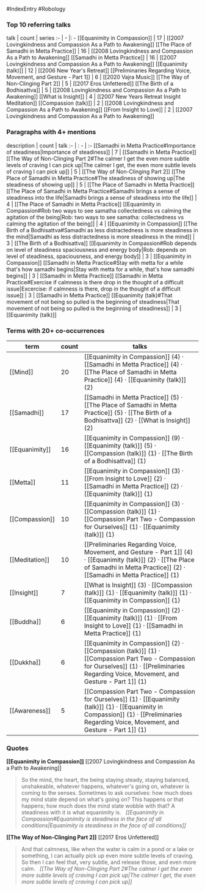 #IndexEntry #Robology

### Top 10 referring talks
talk | count | series
:- | - |: -
[[Equanimity in Compassion]] | 17 | [[2007 Lovingkindness and Compassion As a Path to Awakening]]
[[The Place of Samadhi in Metta Practice]] | 16 | [[2008 Lovingkindness and Compassion As a Path to Awakening]]
[[Samadhi in Metta Practice]] | 16 | [[2007 Lovingkindness and Compassion As a Path to Awakening]]
[[Equanimity (talk)]] | 12 | [[2006 New Year's Retreat]]
[[Preliminaries Regarding Voice, Movement, and Gesture - Part 1]] | 6 | [[2020 Vajra Music]]
[[The Way of Non-Clinging Part 2]] | 5 | [[2017 Eros Unfettered]]
[[The Birth of a Bodhisattva]] | 5 | [[2008 Lovingkindness and Compassion As a Path to Awakening]]
[[What is Insight]] | 4 | [[2007 New Years Retreat Insight Meditation]]
[[Compassion (talk)]] | 2 | [[2008 Lovingkindness and Compassion As a Path to Awakening]]
[[From Insight to Love]] | 2 | [[2007 Lovingkindness and Compassion As a Path to Awakening]]

### Paragraphs with 4+ mentions
description | count | talk
:- | : - | :-
[[Samadhi in Metta Practice#Importance of steadiness\|Importance of steadiness]] | 7 | [[Samadhi in Metta Practice]]
[[The Way of Non-Clinging Part 2#The calmer I get the even more subtle levels of craving I can pick up\|The calmer I get, the even more subtle levels of craving I can pick up]] | 5 | [[The Way of Non-Clinging Part 2]]
[[The Place of Samadhi in Metta Practice#The steadiness of showing up\|The steadiness of showing up]] | 5 | [[The Place of Samadhi in Metta Practice]]
[[The Place of Samadhi in Metta Practice#Samadhi brings a sense of steadiness into the life\|Samadhi brings a sense of steadiness into the life]] | 4 | [[The Place of Samadhi in Metta Practice]]
[[Equanimity in Compassion#Rob two ways to see samatha collectedness vs calming the agitation of the being\|Rob: two ways to see samatha: collectedness vs calming the agitation of the being]] | 4 | [[Equanimity in Compassion]]
[[The Birth of a Bodhisattva#Samadhi as less distractedness is more steadiness in the mind\|Samadhi as less distractedness is more steadiness in the mind]] | 3 | [[The Birth of a Bodhisattva]]
[[Equanimity in Compassion#Rob depends on level of steadiness spaciousness and energy body\|Rob: depends on level of steadiness, spaciousness, and energy body]] | 3 | [[Equanimity in Compassion]]
[[Samadhi in Metta Practice#Stay with metta for a while that's how samadhi begins\|Stay with metta for a while, that's how samadhi begins]] | 3 | [[Samadhi in Metta Practice]]
[[Samadhi in Metta Practice#Exercise if calmness is there drop in the thought of a difficult issue\|Excercise: if calmness is there, drop in the thought of a difficult issue]] | 3 | [[Samadhi in Metta Practice]]
[[Equanimity (talk)#That movement of not being so pulled is the beginning of steadiness\|That movement of not being so pulled is the beginning of steadiness]] | 3 | [[Equanimity (talk)]]

### Terms with 20+ co-occurrences
term | count | talks
-|-|-
[[Mind]] | 20 | <span class="counts">[[Equanimity in Compassion]] (4) · [[Samadhi in Metta Practice]] (4) · [[The Place of Samadhi in Metta Practice]] (4) · [[Equanimity (talk)]] (2)</span> 
[[Samadhi]] | 17 | <span class="counts">[[Samadhi in Metta Practice]] (5) · [[The Place of Samadhi in Metta Practice]] (5) · [[The Birth of a Bodhisattva]] (2) · [[What is Insight]] (2)</span> 
[[Equanimity]] | 16 | <span class="counts">[[Equanimity in Compassion]] (9) · [[Equanimity (talk)]] (5) · [[Compassion (talk)]] (1) · [[The Birth of a Bodhisattva]] (1)</span> 
[[Metta]] | 11 | <span class="counts">[[Equanimity in Compassion]] (3) · [[From Insight to Love]] (2) · [[Samadhi in Metta Practice]] (2) · [[Equanimity (talk)]] (1)</span> 
[[Compassion]] | 10 | <span class="counts">[[Equanimity in Compassion]] (3) · [[Compassion (talk)]] (1) · [[Compassion Part Two - Compassion for Ourselves]] (1) · [[Equanimity (talk)]] (1)</span> 
[[Meditation]] | 10 | <span class="counts">[[Preliminaries Regarding Voice, Movement, and Gesture - Part 1]] (4) · [[Equanimity (talk)]] (2) · [[The Place of Samadhi in Metta Practice]] (2) · [[Samadhi in Metta Practice]] (1)</span> 
[[Insight]] | 7 | <span class="counts">[[What is Insight]] (3) · [[Compassion (talk)]] (1) · [[Equanimity (talk)]] (1) · [[Equanimity in Compassion]] (1)</span> 
[[Buddha]] | 6 | <span class="counts">[[Equanimity in Compassion]] (2) · [[Equanimity (talk)]] (1) · [[From Insight to Love]] (1) · [[Samadhi in Metta Practice]] (1)</span> 
[[Dukkha]] | 6 | <span class="counts">[[Equanimity in Compassion]] (2) · [[Compassion (talk)]] (1) · [[Compassion Part Two - Compassion for Ourselves]] (1) · [[Preliminaries Regarding Voice, Movement, and Gesture - Part 1]] (1)</span> 
[[Awareness]] | 5 | <span class="counts">[[Compassion Part Two - Compassion for Ourselves]] (1) · [[Equanimity (talk)]] (1) · [[Equanimity in Compassion]] (1) · [[Preliminaries Regarding Voice, Movement, and Gesture - Part 1]] (1)</span> 

### Quotes
**[[Equanimity in Compassion]]**
<span class="counts">[[2007 Lovingkindness and Compassion As a Path to Awakening]]</span>
> So the mind, the heart, the being staying steady, staying balanced, unshakeable, whatever happens, whatever's going on, whatever is coming to the senses. Sometimes to ask ourselves: how much does my mind state depend on what's going on? This happens or that happens; how much does the mind state wobble with that? A steadiness with it is what equanimity is. &nbsp;&nbsp;<span class="counts">_[[Equanimity in Compassion#Equanimity is steadiness in the face of all conditions|Equanimity is steadiness in the face of all conditions]]_</span>

**[[The Way of Non-Clinging Part 2]]**
<span class="counts">[[2017 Eros Unfettered]]</span>
> And that calmness, like when the water is calm in a pond or a lake or something, I can actually pick up even more subtle levels of craving. So then I can feel that, very subtle, and release those, and even more calm. &nbsp;&nbsp;<span class="counts">_[[The Way of Non-Clinging Part 2#The calmer I get the even more subtle levels of craving I can pick up|The calmer I get, the even more subtle levels of craving I can pick up]]_</span>


